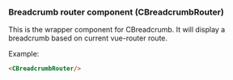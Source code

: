 ### Breadcrumb router component (CBreadcrumbRouter)

This is the wrapper component for CBreadcrumb. It will display a breadcrumb based on current vue-router route.

Example:
```html
<CBreadcrumbRouter/>
```
